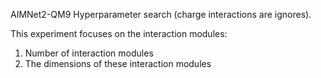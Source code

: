 AIMNet2-QM9
Hyperparameter search (charge interactions are ignores).

This experiment focuses on the interaction modules:
1. Number of interaction modules
2. The dimensions of these interaction modules